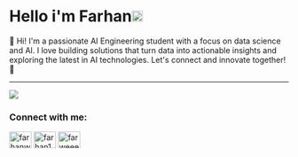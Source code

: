 # Hello i'm Farhan<img src='https://media.tenor.com/InfbZnZgATIAAAAj/hand-gif.gif' alt='Hi' width="20"/>

👋 Hi! I'm a passionate AI Engineering student with a focus on data science and AI. I love building solutions that turn data into actionable insights and exploring the latest in AI technologies. 
Let's connect and innovate together! 🚀

<!-- ![Python](https://img.shields.io/badge/python-3670A0?style=for-the-badge&logo=python&logoColor=ffdd54)
 -->
---
![](https://github-readme-stats.vercel.app/api/top-langs/?username=farhanwew&theme=dark&hide_border=false&include_all_commits=false&count_private=false&layout=compact)

<!-- [![](https://visitcount.itsvg.in/api?id=farhanwew&icon=0&color=0)](https://visitcount.itsvg.in) -->

<!-- Proudly created with GPRM ( https://gprm.itsvg.in ) -->

<h3 align="left">Connect with me:</h3>
<p align="left">
<a href="https://kaggle.com/farhanwew" target="blank"><img align="center" src="https://raw.githubusercontent.com/rahuldkjain/github-profile-readme-generator/master/src/images/icons/Social/kaggle.svg" alt="farhanwew" height="30" width="40" /></a>
<a href="https://www.hackerrank.com/farhan17wicakso1" target="blank"><img align="center" src="https://raw.githubusercontent.com/rahuldkjain/github-profile-readme-generator/master/src/images/icons/Social/hackerrank.svg" alt="farhan17wicakso1" height="30" width="40" /></a>
<a href="https://leetcode.com/u/farhanwew/" target="blank"><img align="center" src="https://raw.githubusercontent.com/rahuldkjain/github-profile-readme-generator/master/src/images/icons/Social/leet-code.svg" alt="farweeew" height="30" width="40" /></a>
</p>
